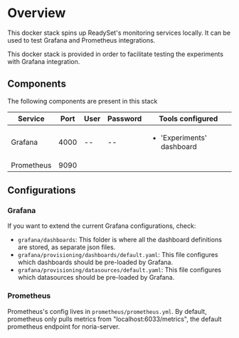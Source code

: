 # Overview
This docker stack spins up ReadySet's monitoring services locally. It can be used to test Grafana and Prometheus integrations.

This docker stack is provided in order to facilitate testing the experiments with Grafana integration.

## Components
The following components are present in this stack

| Service | Port | User | Password | Tools configured |
|------|---------|------|---------|---------|
| Grafana | 4000 | -- | -- | <ul><li>'Experiments' dashboard</li></ul> |
| Prometheus | 9090 | | | |

## Configurations
### Grafana
If you want to extend the current Grafana configurations, check:
- `grafana/dashboards`: This folder is where all the dashboard definitions are stored, as separate json files.
- `grafana/provisioning/dashboards/default.yaml`: This file configures which dashboards should be pre-loaded by Grafana.
- `grafana/provisioning/datasources/default.yaml`: This file configures which datasources should be pre-loaded by Grafana.

### Prometheus
Prometheus's config lives in `prometheus/prometheus.yml`.
By default, prometheus only pulls metrics from "localhost:6033/metrics", the default prometheus endpoint
for noria-server.

